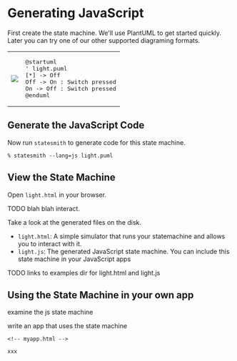 # Generating JavaScript

First create the state machine. We'll use PlantUML to get started quickly. Later you can try one of our other supported diagraming formats.


<table>
<tr>
<td>

<img src="https://emmby.github.io/statesmith-simplified/languages/lightbulb.svg">

</td>
<td>
<pre>
@startuml
' light.puml
[*] -> Off
Off -> On : Switch pressed
On -> Off : Switch pressed
@enduml
</pre>
</td>
</tr>
</table>


## Generate the JavaScript Code

Now run `statesmith` to generate code for this state machine.

```
% statesmith --lang=js light.puml
```

## View the State Machine

Open `light.html` in your browser.

TODO blah blah interact.

Take a look at the generated files on the disk.
* `light.html`: A simple simulator that runs your statemachine and allows you to interact with it.
* `light.js`: The generated JavaScript state machine. You can include this state machine in your JavaScript apps

TODO links to examples dir for light.html and light.js

## Using the State Machine in your own app

examine the js state machine

write an app that uses the state machine

```
<!-- myapp.html -->

xxx
```




